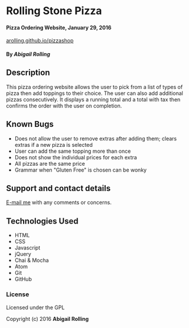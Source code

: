 # Rolling Stone Pizza
#### Pizza Ordering Website, January 29, 2016
[arolling.github.io/pizzashop](http://arolling.github.io/pizzashop/)

#### By _**Abigail Rolling**_

## Description

This pizza ordering website allows the user to pick from a list of types of pizza then add toppings to their choice. The user can also add additional pizzas consecutively. It displays a running total and a total with tax then confirms the order with the user on completion.

## Known Bugs

* Does not allow the user to remove extras after adding them; clears extras if a new pizza is selected
* User can add the same topping more than once
* Does not show the individual prices for each extra
* All pizzas are the same price
* Grammar when "Gluten Free" is chosen can be wonky

## Support and contact details

[E-mail me](mailto:arolling@gmail.com) with any comments or concerns.

## Technologies Used

* HTML
* CSS
* Javascript
* jQuery
* Chai & Mocha
* Atom
* Git
* GitHub

### License

Licensed under the GPL

Copyright (c) 2016 **Abigail Rolling**
